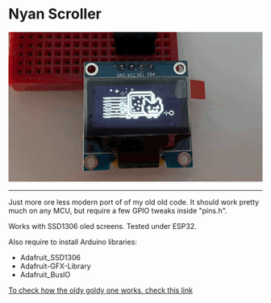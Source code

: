 # Nyan Scroller
![Magic ](img/nyan_pic.png "Magic")
***

Just more ore less modern port of of my old old code.
It should work pretty much on any MCU, but require a few GPIO tweaks inside "pins.h".

Works with SSD1306 oled screens.
Tested under ESP32.

Also require to install Arduino libraries:
 - Adafruit_SSD1306
 - Adafruit-GFX-Library
 - Adafruit_BusIO


[To check how the oldy goldy one works, check this link](https://www.youtube.com/watch?v=csOh66p9-Ug "Nyan cat on ssd1306 display")

